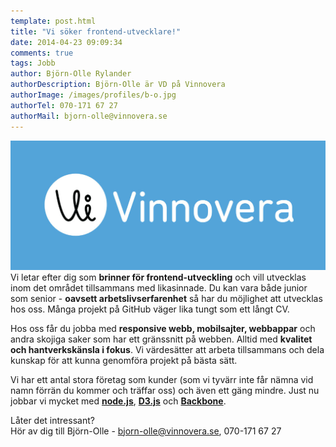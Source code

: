```yaml
---
template: post.html
title: "Vi söker frontend-utvecklare!"
date: 2014-04-23 09:09:34 
comments: true
tags: Jobb
author: Björn-Olle Rylander
authorDescription: Björn-Olle är VD på Vinnovera
authorImage: /images/profiles/b-o.jpg
authorTel: 070-171 67 27
authorMail: bjorn-olle@vinnovera.se
---
```

![Vinnovera](/images/content/posts/vi-soker-frontend-utvecklare/logotyp.jpg)
Vi letar efter dig som **brinner för frontend-utveckling** och vill utvecklas inom det området tillsammans med likasinnade. Du kan vara både junior som senior - **oavsett arbetslivserfarenhet** så har du möjlighet att utvecklas hos oss. Många projekt på GitHub väger lika tungt som ett långt CV.
<!--more-->
Hos oss får du jobba med **responsive webb, mobilsajter, webbappar** och andra skojiga saker som har ett gränssnitt på webben. Alltid med **kvalitet och hantverkskänsla i fokus**. Vi värdesätter att arbeta tillsammans och dela kunskap för att kunna genomföra projekt på bästa sätt.

Vi har ett antal stora företag som kunder (som vi tyvärr inte får nämna vid namn förrän du kommer och träffar oss) och även ett gäng mindre. Just nu jobbar vi mycket med **[node.js](http://nodejs.org/)**, **[D3.js](http://d3js.org/)** och **[Backbone](http://backbonejs.org/)**.

Låter det intressant?<br/> Hör av dig till Björn-Olle - [bjorn-olle@vinnovera.se](mailto:bjorn-olle@vinnovera.se), 070-171 67 27